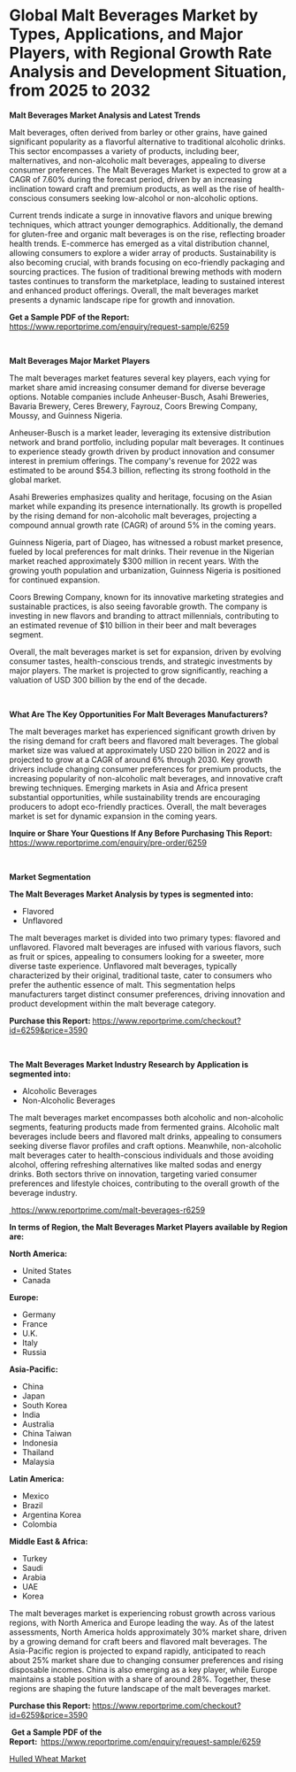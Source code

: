<p><h1>Global Malt Beverages Market by Types, Applications, and Major Players, with Regional Growth Rate Analysis and Development Situation, from 2025 to 2032</h1></p><p><strong>Malt Beverages Market Analysis and Latest Trends</strong></p>
<p><p>Malt beverages, often derived from barley or other grains, have gained significant popularity as a flavorful alternative to traditional alcoholic drinks. This sector encompasses a variety of products, including beer, malternatives, and non-alcoholic malt beverages, appealing to diverse consumer preferences. The Malt Beverages Market is expected to grow at a CAGR of 7.60% during the forecast period, driven by an increasing inclination toward craft and premium products, as well as the rise of health-conscious consumers seeking low-alcohol or non-alcoholic options.</p><p>Current trends indicate a surge in innovative flavors and unique brewing techniques, which attract younger demographics. Additionally, the demand for gluten-free and organic malt beverages is on the rise, reflecting broader health trends. E-commerce has emerged as a vital distribution channel, allowing consumers to explore a wider array of products. Sustainability is also becoming crucial, with brands focusing on eco-friendly packaging and sourcing practices. The fusion of traditional brewing methods with modern tastes continues to transform the marketplace, leading to sustained interest and enhanced product offerings. Overall, the malt beverages market presents a dynamic landscape ripe for growth and innovation.</p></p>
<p><strong>Get a Sample PDF of the Report:&nbsp;</strong> <a href="https://www.reportprime.com/enquiry/request-sample/6259?utm_campaign=3367&utm_medium=2&utm_source=Github&utm_content=ia&utm_term=19032025&utm_id=malt-beverages">https://www.reportprime.com/enquiry/request-sample/6259</a></p>
<p>&nbsp;</p>
<p><strong>Malt Beverages Major Market Players</strong></p>
<p><p>The malt beverages market features several key players, each vying for market share amid increasing consumer demand for diverse beverage options. Notable companies include Anheuser-Busch, Asahi Breweries, Bavaria Brewery, Ceres Brewery, Fayrouz, Coors Brewing Company, Moussy, and Guinness Nigeria.</p><p>Anheuser-Busch is a market leader, leveraging its extensive distribution network and brand portfolio, including popular malt beverages. It continues to experience steady growth driven by product innovation and consumer interest in premium offerings. The company's revenue for 2022 was estimated to be around $54.3 billion, reflecting its strong foothold in the global market.</p><p>Asahi Breweries emphasizes quality and heritage, focusing on the Asian market while expanding its presence internationally. Its growth is propelled by the rising demand for non-alcoholic malt beverages, projecting a compound annual growth rate (CAGR) of around 5% in the coming years. </p><p>Guinness Nigeria, part of Diageo, has witnessed a robust market presence, fueled by local preferences for malt drinks. Their revenue in the Nigerian market reached approximately $300 million in recent years. With the growing youth population and urbanization, Guinness Nigeria is positioned for continued expansion.</p><p>Coors Brewing Company, known for its innovative marketing strategies and sustainable practices, is also seeing favorable growth. The company is investing in new flavors and branding to attract millennials, contributing to an estimated revenue of $10 billion in their beer and malt beverages segment.</p><p>Overall, the malt beverages market is set for expansion, driven by evolving consumer tastes, health-conscious trends, and strategic investments by major players. The market is projected to grow significantly, reaching a valuation of USD 300 billion by the end of the decade.</p></p>
<p>&nbsp;</p>
<p><strong>What Are The Key Opportunities For Malt Beverages Manufacturers?</strong></p>
<p><p>The malt beverages market has experienced significant growth driven by the rising demand for craft beers and flavored malt beverages. The global market size was valued at approximately USD 220 billion in 2022 and is projected to grow at a CAGR of around 6% through 2030. Key growth drivers include changing consumer preferences for premium products, the increasing popularity of non-alcoholic malt beverages, and innovative craft brewing techniques. Emerging markets in Asia and Africa present substantial opportunities, while sustainability trends are encouraging producers to adopt eco-friendly practices. Overall, the malt beverages market is set for dynamic expansion in the coming years.</p></p>
<p><strong>Inquire or Share Your Questions If Any Before Purchasing This Report:</strong> <a href="https://www.reportprime.com/enquiry/pre-order/6259?utm_campaign=3367&utm_medium=2&utm_source=Github&utm_content=ia&utm_term=19032025&utm_id=malt-beverages">https://www.reportprime.com/enquiry/pre-order/6259</a></p>
<p>&nbsp;</p>
<p><strong>Market Segmentation</strong></p>
<p><strong>The Malt Beverages Market Analysis by types is segmented into:</strong></p>
<p><ul><li>Flavored</li><li>Unflavored</li></ul></p>
<p><p>The malt beverages market is divided into two primary types: flavored and unflavored. Flavored malt beverages are infused with various flavors, such as fruit or spices, appealing to consumers looking for a sweeter, more diverse taste experience. Unflavored malt beverages, typically characterized by their original, traditional taste, cater to consumers who prefer the authentic essence of malt. This segmentation helps manufacturers target distinct consumer preferences, driving innovation and product development within the malt beverage category.</p></p>
<p><strong>Purchase this Report:&nbsp;</strong><a href="https://www.reportprime.com/checkout?id=6259&price=3590&utm_campaign=3367&utm_medium=2&utm_source=Github&utm_content=ia&utm_term=19032025&utm_id=malt-beverages">https://www.reportprime.com/checkout?id=6259&price=3590</a></p>
<p>&nbsp;</p>
<p><strong>The Malt Beverages Market Industry Research by Application is segmented into:</strong></p>
<p><ul><li>Alcoholic Beverages</li><li>Non-Alcoholic Beverages</li></ul></p>
<p><p>The malt beverages market encompasses both alcoholic and non-alcoholic segments, featuring products made from fermented grains. Alcoholic malt beverages include beers and flavored malt drinks, appealing to consumers seeking diverse flavor profiles and craft options. Meanwhile, non-alcoholic malt beverages cater to health-conscious individuals and those avoiding alcohol, offering refreshing alternatives like malted sodas and energy drinks. Both sectors thrive on innovation, targeting varied consumer preferences and lifestyle choices, contributing to the overall growth of the beverage industry.</p></p>
<p><a href="https://www.reportprime.com/malt-beverages-r6259?utm_campaign=3367&utm_medium=2&utm_source=Github&utm_content=ia&utm_term=19032025&utm_id=malt-beverages">&nbsp;https://www.reportprime.com/malt-beverages-r6259</a></p>
<p><strong>In terms of Region, the Malt Beverages Market Players available by Region are:</strong></p>
<p>
    <p> <strong> North America: </strong>
        <ul>
            <li>United States</li>
            <li>Canada</li>
        </ul>
        </p> 
    <p> <strong> Europe: </strong>
        <ul>
            <li>Germany</li>
            <li>France</li>
            <li>U.K.</li>
            <li>Italy</li>
            <li>Russia</li>
        </ul>
        </p> 
    <p> <strong> Asia-Pacific: </strong>
        <ul>
            <li>China</li>
            <li>Japan</li>
            <li>South Korea</li>
            <li>India</li>
            <li>Australia</li>
            <li>China Taiwan</li>
            <li>Indonesia</li>
            <li>Thailand</li>
            <li>Malaysia</li>
        </ul>
        </p> 
    <p> <strong> Latin America: </strong>
        <ul>
            <li>Mexico</li>
            <li>Brazil</li>
            <li>Argentina Korea</li>
            <li>Colombia</li>
        </ul>
        </p> 
    <p> <strong> Middle East & Africa: </strong>
        <ul>
            <li>Turkey</li>
            <li>Saudi</li>
            <li>Arabia</li>
            <li>UAE</li>
            <li>Korea</li>
        </ul>
    </p>
    </p>
<p><p>The malt beverages market is experiencing robust growth across various regions, with North America and Europe leading the way. As of the latest assessments, North America holds approximately 30% market share, driven by a growing demand for craft beers and flavored malt beverages. The Asia-Pacific region is projected to expand rapidly, anticipated to reach about 25% market share due to changing consumer preferences and rising disposable incomes. China is also emerging as a key player, while Europe maintains a stable position with a share of around 28%. Together, these regions are shaping the future landscape of the malt beverages market.</p></p>
<p><strong>Purchase this Report: </strong><a href="https://www.reportprime.com/checkout?id=6259&price=3590&utm_campaign=3367&utm_medium=2&utm_source=Github&utm_content=ia&utm_term=19032025&utm_id=malt-beverages">https://www.reportprime.com/checkout?id=6259&price=3590</a></p>
<p>&nbsp;<strong>Get a Sample PDF of the Report:&nbsp;&nbsp;</strong><a href="https://www.reportprime.com/enquiry/request-sample/6259?utm_campaign=3367&utm_medium=2&utm_source=Github&utm_content=ia&utm_term=19032025&utm_id=malt-beverages">https://www.reportprime.com/enquiry/request-sample/6259</a></p>
<p><strong></strong></p>
<p><p><a href="https://github.com/vilolakoreni/Market-Research-Report-List-1/blob/main/hulled-wheat-market.md?utm_campaign=3367&utm_medium=2&utm_source=Github&utm_content=ia&utm_term=19032025&utm_id=malt-beverages">Hulled Wheat Market</a></p></p>